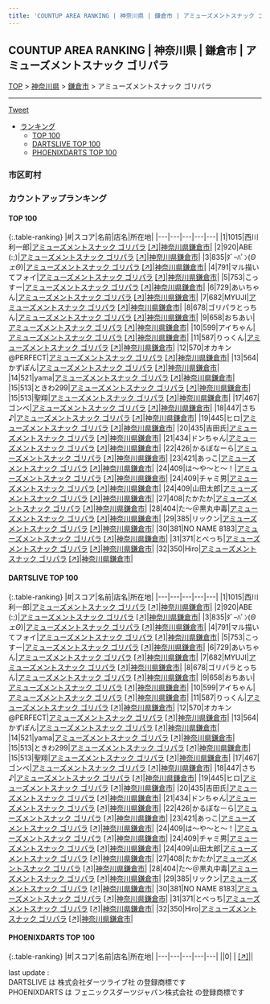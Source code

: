 ```yaml
---
title: 'COUNTUP AREA RANKING | 神奈川県 | 鎌倉市 | アミューズメントスナック ゴリパラ'
---
```

## COUNTUP AREA RANKING | 神奈川県 | 鎌倉市 | アミューズメントスナック ゴリパラ

[TOP](/darts/rank/) > [神奈川県](/darts/rank/神奈川県/) > [鎌倉市](/darts/rank/神奈川県/鎌倉市/) > アミューズメントスナック ゴリパラ

___

<a href="https://twitter.com/share?ref_src=twsrc%5Etfw" data-text="COUNTUP AREA RANKING | 神奈川県鎌倉市アミューズメントスナック ゴリパラ" class="twitter-share-button" data-hashtags="DARTSLIVE,PHOENIXDARTS,darts,ダーツ" data-show-count="false">Tweet</a>

* [ランキング](#カウントアップランキング)
    * [TOP 100](#top-100)
    * [DARTSLIVE TOP 100](#dartslive-top-100)
    * [PHOENIXDARTS TOP 100](#phoenixdarts-top-100)

### 市区町村

<ul>

</ul>

### カウントアップランキング

#### TOP 100



{:.table-ranking}
|#|スコア|名前|店名|所在地|
|---|---|---|---|---|
|1|1015|<span class="rank-name-dl">西川　利一郎</span>|<a href="/darts/rank/shops/1075625f65abe94128032249b44395af.html">アミューズメントスナック ゴリパラ</a> <a href="https://search.dartslive.com/jp/shop/1075625f65abe94128032249b44395af">[↗]</a>|<a href="/darts/rank/神奈川県/鎌倉市">神奈川県鎌倉市</a>|
|2|920|<span class="rank-name-dl">ABE　(:;)</span>|<a href="/darts/rank/shops/1075625f65abe94128032249b44395af.html">アミューズメントスナック ゴリパラ</a> <a href="https://search.dartslive.com/jp/shop/1075625f65abe94128032249b44395af">[↗]</a>|<a href="/darts/rank/神奈川県/鎌倉市">神奈川県鎌倉市</a>|
|3|835|<span class="rank-name-dl">ﾀﾞｰﾊﾟﾝ(*ΘェΘ*)</span>|<a href="/darts/rank/shops/1075625f65abe94128032249b44395af.html">アミューズメントスナック ゴリパラ</a> <a href="https://search.dartslive.com/jp/shop/1075625f65abe94128032249b44395af">[↗]</a>|<a href="/darts/rank/神奈川県/鎌倉市">神奈川県鎌倉市</a>|
|4|791|<span class="rank-name-dl">マル描いてフォイ</span>|<a href="/darts/rank/shops/1075625f65abe94128032249b44395af.html">アミューズメントスナック ゴリパラ</a> <a href="https://search.dartslive.com/jp/shop/1075625f65abe94128032249b44395af">[↗]</a>|<a href="/darts/rank/神奈川県/鎌倉市">神奈川県鎌倉市</a>|
|5|753|<span class="rank-name-dl">こっすー</span>|<a href="/darts/rank/shops/1075625f65abe94128032249b44395af.html">アミューズメントスナック ゴリパラ</a> <a href="https://search.dartslive.com/jp/shop/1075625f65abe94128032249b44395af">[↗]</a>|<a href="/darts/rank/神奈川県/鎌倉市">神奈川県鎌倉市</a>|
|6|729|<span class="rank-name-dl">あいちゃん</span>|<a href="/darts/rank/shops/1075625f65abe94128032249b44395af.html">アミューズメントスナック ゴリパラ</a> <a href="https://search.dartslive.com/jp/shop/1075625f65abe94128032249b44395af">[↗]</a>|<a href="/darts/rank/神奈川県/鎌倉市">神奈川県鎌倉市</a>|
|7|682|<span class="rank-name-dl">MYUJI</span>|<a href="/darts/rank/shops/1075625f65abe94128032249b44395af.html">アミューズメントスナック ゴリパラ</a> <a href="https://search.dartslive.com/jp/shop/1075625f65abe94128032249b44395af">[↗]</a>|<a href="/darts/rank/神奈川県/鎌倉市">神奈川県鎌倉市</a>|
|8|678|<span class="rank-name-dl">ゴリパラとっちん</span>|<a href="/darts/rank/shops/1075625f65abe94128032249b44395af.html">アミューズメントスナック ゴリパラ</a> <a href="https://search.dartslive.com/jp/shop/1075625f65abe94128032249b44395af">[↗]</a>|<a href="/darts/rank/神奈川県/鎌倉市">神奈川県鎌倉市</a>|
|9|658|<span class="rank-name-dl">おちあい</span>|<a href="/darts/rank/shops/1075625f65abe94128032249b44395af.html">アミューズメントスナック ゴリパラ</a> <a href="https://search.dartslive.com/jp/shop/1075625f65abe94128032249b44395af">[↗]</a>|<a href="/darts/rank/神奈川県/鎌倉市">神奈川県鎌倉市</a>|
|10|599|<span class="rank-name-dl">アイちゃん</span>|<a href="/darts/rank/shops/1075625f65abe94128032249b44395af.html">アミューズメントスナック ゴリパラ</a> <a href="https://search.dartslive.com/jp/shop/1075625f65abe94128032249b44395af">[↗]</a>|<a href="/darts/rank/神奈川県/鎌倉市">神奈川県鎌倉市</a>|
|11|587|<span class="rank-name-dl">りっくん</span>|<a href="/darts/rank/shops/1075625f65abe94128032249b44395af.html">アミューズメントスナック ゴリパラ</a> <a href="https://search.dartslive.com/jp/shop/1075625f65abe94128032249b44395af">[↗]</a>|<a href="/darts/rank/神奈川県/鎌倉市">神奈川県鎌倉市</a>|
|12|570|<span class="rank-name-dl">オカキン@PERFECT</span>|<a href="/darts/rank/shops/1075625f65abe94128032249b44395af.html">アミューズメントスナック ゴリパラ</a> <a href="https://search.dartslive.com/jp/shop/1075625f65abe94128032249b44395af">[↗]</a>|<a href="/darts/rank/神奈川県/鎌倉市">神奈川県鎌倉市</a>|
|13|564|<span class="rank-name-dl">かずぽん</span>|<a href="/darts/rank/shops/1075625f65abe94128032249b44395af.html">アミューズメントスナック ゴリパラ</a> <a href="https://search.dartslive.com/jp/shop/1075625f65abe94128032249b44395af">[↗]</a>|<a href="/darts/rank/神奈川県/鎌倉市">神奈川県鎌倉市</a>|
|14|521|<span class="rank-name-dl">yama</span>|<a href="/darts/rank/shops/1075625f65abe94128032249b44395af.html">アミューズメントスナック ゴリパラ</a> <a href="https://search.dartslive.com/jp/shop/1075625f65abe94128032249b44395af">[↗]</a>|<a href="/darts/rank/神奈川県/鎌倉市">神奈川県鎌倉市</a>|
|15|513|<span class="rank-name-dl">ときわ299</span>|<a href="/darts/rank/shops/1075625f65abe94128032249b44395af.html">アミューズメントスナック ゴリパラ</a> <a href="https://search.dartslive.com/jp/shop/1075625f65abe94128032249b44395af">[↗]</a>|<a href="/darts/rank/神奈川県/鎌倉市">神奈川県鎌倉市</a>|
|15|513|<span class="rank-name-dl">聖翔</span>|<a href="/darts/rank/shops/1075625f65abe94128032249b44395af.html">アミューズメントスナック ゴリパラ</a> <a href="https://search.dartslive.com/jp/shop/1075625f65abe94128032249b44395af">[↗]</a>|<a href="/darts/rank/神奈川県/鎌倉市">神奈川県鎌倉市</a>|
|17|467|<span class="rank-name-dl">ゴンベ</span>|<a href="/darts/rank/shops/1075625f65abe94128032249b44395af.html">アミューズメントスナック ゴリパラ</a> <a href="https://search.dartslive.com/jp/shop/1075625f65abe94128032249b44395af">[↗]</a>|<a href="/darts/rank/神奈川県/鎌倉市">神奈川県鎌倉市</a>|
|18|447|<span class="rank-name-dl">さち♪</span>|<a href="/darts/rank/shops/1075625f65abe94128032249b44395af.html">アミューズメントスナック ゴリパラ</a> <a href="https://search.dartslive.com/jp/shop/1075625f65abe94128032249b44395af">[↗]</a>|<a href="/darts/rank/神奈川県/鎌倉市">神奈川県鎌倉市</a>|
|19|445|<span class="rank-name-dl">ヒロ</span>|<a href="/darts/rank/shops/1075625f65abe94128032249b44395af.html">アミューズメントスナック ゴリパラ</a> <a href="https://search.dartslive.com/jp/shop/1075625f65abe94128032249b44395af">[↗]</a>|<a href="/darts/rank/神奈川県/鎌倉市">神奈川県鎌倉市</a>|
|20|435|<span class="rank-name-dl">吉田氏</span>|<a href="/darts/rank/shops/1075625f65abe94128032249b44395af.html">アミューズメントスナック ゴリパラ</a> <a href="https://search.dartslive.com/jp/shop/1075625f65abe94128032249b44395af">[↗]</a>|<a href="/darts/rank/神奈川県/鎌倉市">神奈川県鎌倉市</a>|
|21|434|<span class="rank-name-dl">ドンちゃん</span>|<a href="/darts/rank/shops/1075625f65abe94128032249b44395af.html">アミューズメントスナック ゴリパラ</a> <a href="https://search.dartslive.com/jp/shop/1075625f65abe94128032249b44395af">[↗]</a>|<a href="/darts/rank/神奈川県/鎌倉市">神奈川県鎌倉市</a>|
|22|426|<span class="rank-name-dl">かるぼなーら</span>|<a href="/darts/rank/shops/1075625f65abe94128032249b44395af.html">アミューズメントスナック ゴリパラ</a> <a href="https://search.dartslive.com/jp/shop/1075625f65abe94128032249b44395af">[↗]</a>|<a href="/darts/rank/神奈川県/鎌倉市">神奈川県鎌倉市</a>|
|23|421|<span class="rank-name-dl">あっこ</span>|<a href="/darts/rank/shops/1075625f65abe94128032249b44395af.html">アミューズメントスナック ゴリパラ</a> <a href="https://search.dartslive.com/jp/shop/1075625f65abe94128032249b44395af">[↗]</a>|<a href="/darts/rank/神奈川県/鎌倉市">神奈川県鎌倉市</a>|
|24|409|<span class="rank-name-dl">は〜や〜と〜！</span>|<a href="/darts/rank/shops/1075625f65abe94128032249b44395af.html">アミューズメントスナック ゴリパラ</a> <a href="https://search.dartslive.com/jp/shop/1075625f65abe94128032249b44395af">[↗]</a>|<a href="/darts/rank/神奈川県/鎌倉市">神奈川県鎌倉市</a>|
|24|409|<span class="rank-name-dl">チャミ男</span>|<a href="/darts/rank/shops/1075625f65abe94128032249b44395af.html">アミューズメントスナック ゴリパラ</a> <a href="https://search.dartslive.com/jp/shop/1075625f65abe94128032249b44395af">[↗]</a>|<a href="/darts/rank/神奈川県/鎌倉市">神奈川県鎌倉市</a>|
|24|409|<span class="rank-name-dl">山田太郎</span>|<a href="/darts/rank/shops/1075625f65abe94128032249b44395af.html">アミューズメントスナック ゴリパラ</a> <a href="https://search.dartslive.com/jp/shop/1075625f65abe94128032249b44395af">[↗]</a>|<a href="/darts/rank/神奈川県/鎌倉市">神奈川県鎌倉市</a>|
|27|408|<span class="rank-name-dl">たかたか</span>|<a href="/darts/rank/shops/1075625f65abe94128032249b44395af.html">アミューズメントスナック ゴリパラ</a> <a href="https://search.dartslive.com/jp/shop/1075625f65abe94128032249b44395af">[↗]</a>|<a href="/darts/rank/神奈川県/鎌倉市">神奈川県鎌倉市</a>|
|28|404|<span class="rank-name-dl">た～＠黒丸中毒</span>|<a href="/darts/rank/shops/1075625f65abe94128032249b44395af.html">アミューズメントスナック ゴリパラ</a> <a href="https://search.dartslive.com/jp/shop/1075625f65abe94128032249b44395af">[↗]</a>|<a href="/darts/rank/神奈川県/鎌倉市">神奈川県鎌倉市</a>|
|29|385|<span class="rank-name-dl">リックン</span>|<a href="/darts/rank/shops/1075625f65abe94128032249b44395af.html">アミューズメントスナック ゴリパラ</a> <a href="https://search.dartslive.com/jp/shop/1075625f65abe94128032249b44395af">[↗]</a>|<a href="/darts/rank/神奈川県/鎌倉市">神奈川県鎌倉市</a>|
|30|381|<span class="rank-name-dl">NO NAME 8183</span>|<a href="/darts/rank/shops/1075625f65abe94128032249b44395af.html">アミューズメントスナック ゴリパラ</a> <a href="https://search.dartslive.com/jp/shop/1075625f65abe94128032249b44395af">[↗]</a>|<a href="/darts/rank/神奈川県/鎌倉市">神奈川県鎌倉市</a>|
|31|371|<span class="rank-name-dl">とべっち</span>|<a href="/darts/rank/shops/1075625f65abe94128032249b44395af.html">アミューズメントスナック ゴリパラ</a> <a href="https://search.dartslive.com/jp/shop/1075625f65abe94128032249b44395af">[↗]</a>|<a href="/darts/rank/神奈川県/鎌倉市">神奈川県鎌倉市</a>|
|32|350|<span class="rank-name-dl">Hiro</span>|<a href="/darts/rank/shops/1075625f65abe94128032249b44395af.html">アミューズメントスナック ゴリパラ</a> <a href="https://search.dartslive.com/jp/shop/1075625f65abe94128032249b44395af">[↗]</a>|<a href="/darts/rank/神奈川県/鎌倉市">神奈川県鎌倉市</a>|


#### DARTSLIVE TOP 100



{:.table-ranking}
|#|スコア|名前|店名|所在地|
|---|---|---|---|---|
|1|1015|<span class="rank-name-dl">西川　利一郎</span>|<a href="/darts/rank/shops/1075625f65abe94128032249b44395af.html">アミューズメントスナック ゴリパラ</a> <a href="https://search.dartslive.com/jp/shop/1075625f65abe94128032249b44395af">[↗]</a>|<a href="/darts/rank/神奈川県/鎌倉市">神奈川県鎌倉市</a>|
|2|920|<span class="rank-name-dl">ABE　(:;)</span>|<a href="/darts/rank/shops/1075625f65abe94128032249b44395af.html">アミューズメントスナック ゴリパラ</a> <a href="https://search.dartslive.com/jp/shop/1075625f65abe94128032249b44395af">[↗]</a>|<a href="/darts/rank/神奈川県/鎌倉市">神奈川県鎌倉市</a>|
|3|835|<span class="rank-name-dl">ﾀﾞｰﾊﾟﾝ(*ΘェΘ*)</span>|<a href="/darts/rank/shops/1075625f65abe94128032249b44395af.html">アミューズメントスナック ゴリパラ</a> <a href="https://search.dartslive.com/jp/shop/1075625f65abe94128032249b44395af">[↗]</a>|<a href="/darts/rank/神奈川県/鎌倉市">神奈川県鎌倉市</a>|
|4|791|<span class="rank-name-dl">マル描いてフォイ</span>|<a href="/darts/rank/shops/1075625f65abe94128032249b44395af.html">アミューズメントスナック ゴリパラ</a> <a href="https://search.dartslive.com/jp/shop/1075625f65abe94128032249b44395af">[↗]</a>|<a href="/darts/rank/神奈川県/鎌倉市">神奈川県鎌倉市</a>|
|5|753|<span class="rank-name-dl">こっすー</span>|<a href="/darts/rank/shops/1075625f65abe94128032249b44395af.html">アミューズメントスナック ゴリパラ</a> <a href="https://search.dartslive.com/jp/shop/1075625f65abe94128032249b44395af">[↗]</a>|<a href="/darts/rank/神奈川県/鎌倉市">神奈川県鎌倉市</a>|
|6|729|<span class="rank-name-dl">あいちゃん</span>|<a href="/darts/rank/shops/1075625f65abe94128032249b44395af.html">アミューズメントスナック ゴリパラ</a> <a href="https://search.dartslive.com/jp/shop/1075625f65abe94128032249b44395af">[↗]</a>|<a href="/darts/rank/神奈川県/鎌倉市">神奈川県鎌倉市</a>|
|7|682|<span class="rank-name-dl">MYUJI</span>|<a href="/darts/rank/shops/1075625f65abe94128032249b44395af.html">アミューズメントスナック ゴリパラ</a> <a href="https://search.dartslive.com/jp/shop/1075625f65abe94128032249b44395af">[↗]</a>|<a href="/darts/rank/神奈川県/鎌倉市">神奈川県鎌倉市</a>|
|8|678|<span class="rank-name-dl">ゴリパラとっちん</span>|<a href="/darts/rank/shops/1075625f65abe94128032249b44395af.html">アミューズメントスナック ゴリパラ</a> <a href="https://search.dartslive.com/jp/shop/1075625f65abe94128032249b44395af">[↗]</a>|<a href="/darts/rank/神奈川県/鎌倉市">神奈川県鎌倉市</a>|
|9|658|<span class="rank-name-dl">おちあい</span>|<a href="/darts/rank/shops/1075625f65abe94128032249b44395af.html">アミューズメントスナック ゴリパラ</a> <a href="https://search.dartslive.com/jp/shop/1075625f65abe94128032249b44395af">[↗]</a>|<a href="/darts/rank/神奈川県/鎌倉市">神奈川県鎌倉市</a>|
|10|599|<span class="rank-name-dl">アイちゃん</span>|<a href="/darts/rank/shops/1075625f65abe94128032249b44395af.html">アミューズメントスナック ゴリパラ</a> <a href="https://search.dartslive.com/jp/shop/1075625f65abe94128032249b44395af">[↗]</a>|<a href="/darts/rank/神奈川県/鎌倉市">神奈川県鎌倉市</a>|
|11|587|<span class="rank-name-dl">りっくん</span>|<a href="/darts/rank/shops/1075625f65abe94128032249b44395af.html">アミューズメントスナック ゴリパラ</a> <a href="https://search.dartslive.com/jp/shop/1075625f65abe94128032249b44395af">[↗]</a>|<a href="/darts/rank/神奈川県/鎌倉市">神奈川県鎌倉市</a>|
|12|570|<span class="rank-name-dl">オカキン@PERFECT</span>|<a href="/darts/rank/shops/1075625f65abe94128032249b44395af.html">アミューズメントスナック ゴリパラ</a> <a href="https://search.dartslive.com/jp/shop/1075625f65abe94128032249b44395af">[↗]</a>|<a href="/darts/rank/神奈川県/鎌倉市">神奈川県鎌倉市</a>|
|13|564|<span class="rank-name-dl">かずぽん</span>|<a href="/darts/rank/shops/1075625f65abe94128032249b44395af.html">アミューズメントスナック ゴリパラ</a> <a href="https://search.dartslive.com/jp/shop/1075625f65abe94128032249b44395af">[↗]</a>|<a href="/darts/rank/神奈川県/鎌倉市">神奈川県鎌倉市</a>|
|14|521|<span class="rank-name-dl">yama</span>|<a href="/darts/rank/shops/1075625f65abe94128032249b44395af.html">アミューズメントスナック ゴリパラ</a> <a href="https://search.dartslive.com/jp/shop/1075625f65abe94128032249b44395af">[↗]</a>|<a href="/darts/rank/神奈川県/鎌倉市">神奈川県鎌倉市</a>|
|15|513|<span class="rank-name-dl">ときわ299</span>|<a href="/darts/rank/shops/1075625f65abe94128032249b44395af.html">アミューズメントスナック ゴリパラ</a> <a href="https://search.dartslive.com/jp/shop/1075625f65abe94128032249b44395af">[↗]</a>|<a href="/darts/rank/神奈川県/鎌倉市">神奈川県鎌倉市</a>|
|15|513|<span class="rank-name-dl">聖翔</span>|<a href="/darts/rank/shops/1075625f65abe94128032249b44395af.html">アミューズメントスナック ゴリパラ</a> <a href="https://search.dartslive.com/jp/shop/1075625f65abe94128032249b44395af">[↗]</a>|<a href="/darts/rank/神奈川県/鎌倉市">神奈川県鎌倉市</a>|
|17|467|<span class="rank-name-dl">ゴンベ</span>|<a href="/darts/rank/shops/1075625f65abe94128032249b44395af.html">アミューズメントスナック ゴリパラ</a> <a href="https://search.dartslive.com/jp/shop/1075625f65abe94128032249b44395af">[↗]</a>|<a href="/darts/rank/神奈川県/鎌倉市">神奈川県鎌倉市</a>|
|18|447|<span class="rank-name-dl">さち♪</span>|<a href="/darts/rank/shops/1075625f65abe94128032249b44395af.html">アミューズメントスナック ゴリパラ</a> <a href="https://search.dartslive.com/jp/shop/1075625f65abe94128032249b44395af">[↗]</a>|<a href="/darts/rank/神奈川県/鎌倉市">神奈川県鎌倉市</a>|
|19|445|<span class="rank-name-dl">ヒロ</span>|<a href="/darts/rank/shops/1075625f65abe94128032249b44395af.html">アミューズメントスナック ゴリパラ</a> <a href="https://search.dartslive.com/jp/shop/1075625f65abe94128032249b44395af">[↗]</a>|<a href="/darts/rank/神奈川県/鎌倉市">神奈川県鎌倉市</a>|
|20|435|<span class="rank-name-dl">吉田氏</span>|<a href="/darts/rank/shops/1075625f65abe94128032249b44395af.html">アミューズメントスナック ゴリパラ</a> <a href="https://search.dartslive.com/jp/shop/1075625f65abe94128032249b44395af">[↗]</a>|<a href="/darts/rank/神奈川県/鎌倉市">神奈川県鎌倉市</a>|
|21|434|<span class="rank-name-dl">ドンちゃん</span>|<a href="/darts/rank/shops/1075625f65abe94128032249b44395af.html">アミューズメントスナック ゴリパラ</a> <a href="https://search.dartslive.com/jp/shop/1075625f65abe94128032249b44395af">[↗]</a>|<a href="/darts/rank/神奈川県/鎌倉市">神奈川県鎌倉市</a>|
|22|426|<span class="rank-name-dl">かるぼなーら</span>|<a href="/darts/rank/shops/1075625f65abe94128032249b44395af.html">アミューズメントスナック ゴリパラ</a> <a href="https://search.dartslive.com/jp/shop/1075625f65abe94128032249b44395af">[↗]</a>|<a href="/darts/rank/神奈川県/鎌倉市">神奈川県鎌倉市</a>|
|23|421|<span class="rank-name-dl">あっこ</span>|<a href="/darts/rank/shops/1075625f65abe94128032249b44395af.html">アミューズメントスナック ゴリパラ</a> <a href="https://search.dartslive.com/jp/shop/1075625f65abe94128032249b44395af">[↗]</a>|<a href="/darts/rank/神奈川県/鎌倉市">神奈川県鎌倉市</a>|
|24|409|<span class="rank-name-dl">は〜や〜と〜！</span>|<a href="/darts/rank/shops/1075625f65abe94128032249b44395af.html">アミューズメントスナック ゴリパラ</a> <a href="https://search.dartslive.com/jp/shop/1075625f65abe94128032249b44395af">[↗]</a>|<a href="/darts/rank/神奈川県/鎌倉市">神奈川県鎌倉市</a>|
|24|409|<span class="rank-name-dl">チャミ男</span>|<a href="/darts/rank/shops/1075625f65abe94128032249b44395af.html">アミューズメントスナック ゴリパラ</a> <a href="https://search.dartslive.com/jp/shop/1075625f65abe94128032249b44395af">[↗]</a>|<a href="/darts/rank/神奈川県/鎌倉市">神奈川県鎌倉市</a>|
|24|409|<span class="rank-name-dl">山田太郎</span>|<a href="/darts/rank/shops/1075625f65abe94128032249b44395af.html">アミューズメントスナック ゴリパラ</a> <a href="https://search.dartslive.com/jp/shop/1075625f65abe94128032249b44395af">[↗]</a>|<a href="/darts/rank/神奈川県/鎌倉市">神奈川県鎌倉市</a>|
|27|408|<span class="rank-name-dl">たかたか</span>|<a href="/darts/rank/shops/1075625f65abe94128032249b44395af.html">アミューズメントスナック ゴリパラ</a> <a href="https://search.dartslive.com/jp/shop/1075625f65abe94128032249b44395af">[↗]</a>|<a href="/darts/rank/神奈川県/鎌倉市">神奈川県鎌倉市</a>|
|28|404|<span class="rank-name-dl">た～＠黒丸中毒</span>|<a href="/darts/rank/shops/1075625f65abe94128032249b44395af.html">アミューズメントスナック ゴリパラ</a> <a href="https://search.dartslive.com/jp/shop/1075625f65abe94128032249b44395af">[↗]</a>|<a href="/darts/rank/神奈川県/鎌倉市">神奈川県鎌倉市</a>|
|29|385|<span class="rank-name-dl">リックン</span>|<a href="/darts/rank/shops/1075625f65abe94128032249b44395af.html">アミューズメントスナック ゴリパラ</a> <a href="https://search.dartslive.com/jp/shop/1075625f65abe94128032249b44395af">[↗]</a>|<a href="/darts/rank/神奈川県/鎌倉市">神奈川県鎌倉市</a>|
|30|381|<span class="rank-name-dl">NO NAME 8183</span>|<a href="/darts/rank/shops/1075625f65abe94128032249b44395af.html">アミューズメントスナック ゴリパラ</a> <a href="https://search.dartslive.com/jp/shop/1075625f65abe94128032249b44395af">[↗]</a>|<a href="/darts/rank/神奈川県/鎌倉市">神奈川県鎌倉市</a>|
|31|371|<span class="rank-name-dl">とべっち</span>|<a href="/darts/rank/shops/1075625f65abe94128032249b44395af.html">アミューズメントスナック ゴリパラ</a> <a href="https://search.dartslive.com/jp/shop/1075625f65abe94128032249b44395af">[↗]</a>|<a href="/darts/rank/神奈川県/鎌倉市">神奈川県鎌倉市</a>|
|32|350|<span class="rank-name-dl">Hiro</span>|<a href="/darts/rank/shops/1075625f65abe94128032249b44395af.html">アミューズメントスナック ゴリパラ</a> <a href="https://search.dartslive.com/jp/shop/1075625f65abe94128032249b44395af">[↗]</a>|<a href="/darts/rank/神奈川県/鎌倉市">神奈川県鎌倉市</a>|


#### PHOENIXDARTS TOP 100



{:.table-ranking}
|#|スコア|名前|店名|所在地|
|---|---|---|---|---|
||0|<span class="rank-name-dl"> </span>|<a href="/darts/rank/shops/.html"></a> <a href="">[↗]</a>|<a href="/darts/rank//"></a>|


<div class="footer border-top border-gray-light mt-5 pt-3 text-right text-gray">
    last update : <span style="font-weight: italic" id="foot_last_modified"></span><br />
    DARTSLIVE は 株式会社ダーツライブ社 の登録商標です<br />
    PHOENIXDARTS は フェニックスダーツジャパン株式会社 の登録商標です<br />
</div>

<script src="https://cdnjs.cloudflare.com/ajax/libs/jquery.tablesorter/2.31.3/js/jquery.tablesorter.min.js" integrity="sha512-qzgd5cYSZcosqpzpn7zF2ZId8f/8CHmFKZ8j7mU4OUXTNRd5g+ZHBPsgKEwoqxCtdQvExE5LprwwPAgoicguNg==" crossorigin="anonymous" referrerpolicy="no-referrer"></script>
<link rel="stylesheet" href="https://cdnjs.cloudflare.com/ajax/libs/jquery.tablesorter/2.31.3/css/theme.default.min.css" integrity="sha512-wghhOJkjQX0Lh3NSWvNKeZ0ZpNn+SPVXX1Qyc9OCaogADktxrBiBdKGDoqVUOyhStvMBmJQ8ZdMHiR3wuEq8+w==" crossorigin="anonymous" referrerpolicy="no-referrer" />
<script>
$(function() {
    $(".table-ranking").tablesorter({sortList:[[0, 0]]});
    $("#foot_last_modified").text(formatDate(new Date(document.lastModified), 'yyyy-MM-dd HH:mm:ss'));
});
</script>

<script async src="https://platform.twitter.com/widgets.js" charset="utf-8"></script>